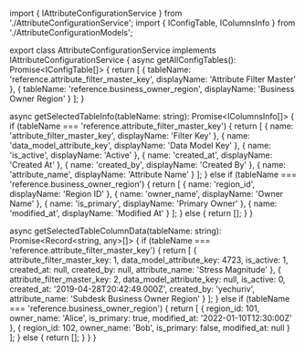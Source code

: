 import { IAttributeConfigurationService } from './AttributeConfigurationService';
import { IConfigTable, IColumnsInfo } from './AttributeConfigurationModels';

export class AttributeConfigurationService implements IAttributeConfigurationService {
  async getAllConfigTables(): Promise<IConfigTable[]> {
    return [
      { tableName: 'reference.attribute_filter_master_key', displayName: 'Attribute Filter Master' },
      { tableName: 'reference.business_owner_region', displayName: 'Business Owner Region' }
    ];
  }

  async getSelectedTableInfo(tableName: string): Promise<IColumnsInfo[]> {
    if (tableName === 'reference.attribute_filter_master_key') {
      return [
        { name: 'attribute_filter_master_key', displayName: 'Filter Key' },
        { name: 'data_model_attribute_key', displayName: 'Data Model Key' },
        { name: 'is_active', displayName: 'Active' },
        { name: 'created_at', displayName: 'Created At' },
        { name: 'created_by', displayName: 'Created By' },
        { name: 'attribute_name', displayName: 'Attribute Name' }
      ];
    } else if (tableName === 'reference.business_owner_region') {
      return [
        { name: 'region_id', displayName: 'Region ID' },
        { name: 'owner_name', displayName: 'Owner Name' },
        { name: 'is_primary', displayName: 'Primary Owner' },
        { name: 'modified_at', displayName: 'Modified At' }
      ];
    } else {
      return [];
    }
  }

  async getSelectedTableColumnData(tableName: string): Promise<Record<string, any>[]> {
    if (tableName === 'reference.attribute_filter_master_key') {
      return [
        {
          attribute_filter_master_key: 1,
          data_model_attribute_key: 4723,
          is_active: 1,
          created_at: null,
          created_by: null,
          attribute_name: 'Stress Magnitude'
        },
        {
          attribute_filter_master_key: 2,
          data_model_attribute_key: null,
          is_active: 0,
          created_at: '2019-04-28T20:42:49.000Z',
          created_by: 'yechuriv',
          attribute_name: 'Subdesk Business Owner Region'
        }
      ];
    } else if (tableName === 'reference.business_owner_region') {
      return [
        {
          region_id: 101,
          owner_name: 'Alice',
          is_primary: true,
          modified_at: '2022-01-10T12:30:00Z'
        },
        {
          region_id: 102,
          owner_name: 'Bob',
          is_primary: false,
          modified_at: null
        }
      ];
    } else {
      return [];
    }
  }
}
